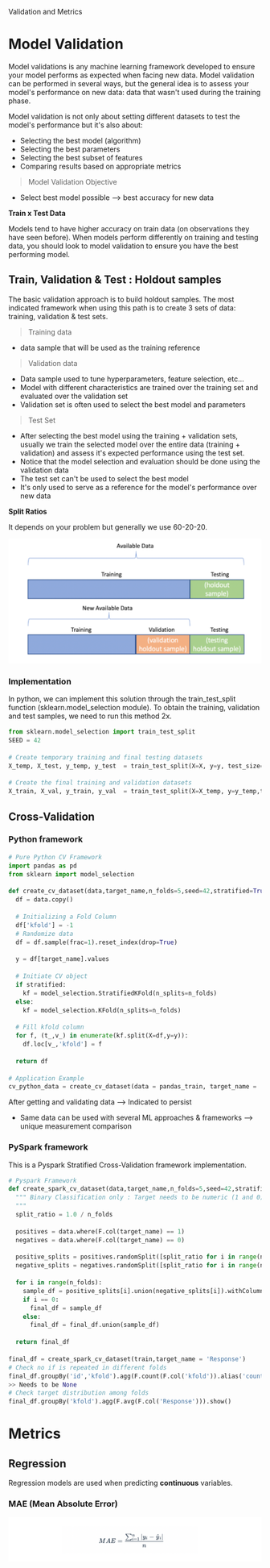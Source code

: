 Validation and Metrics

# Model Validation

Model validations is any machine learning framework developed to ensure your model performs as expected when facing new data.
Model validation can be performed in several ways, but the general idea is to assess your model's performance on new data: data that 
wasn't used during the training phase. 

Model validation is not only about setting different datasets to test the model's performance but it's also about:
* Selecting the best model (algorithm)
* Selecting the best parameters
* Selecting the best subset of features
* Comparing results based on appropriate metrics

> Model Validation Objective
* Select best model possible --> best accuracy for new data

**Train x Test Data**

Models tend to have higher accuracy on train data (on observations they have seen before). When models perform 
differently on training and testing data, you should look to model validation to ensure you have the
best performing model. 

## Train, Validation & Test : Holdout samples

The basic validation approach is to build holdout samples. The most indicated framework when using this path is to 
create 3 sets of data: training, validation & test sets.

> Training data
* data sample that will be used as the training reference

> Validation data
* Data sample used to tune hyperparameters, feature selection, etc...
* Model with different characteristics are trained over the training set and evaluated over the validation set
* Validation set is often used to select the best model and parameters

> Test Set
* After selecting the best model using the training + validation sets, usually we train the selected model over the 
entire data (training + validation) and assess it's expected performance using the test set. 
* Notice that the model selection and evaluation should be done using the validation data
* The test set can't be used to select the best model
* It's only used to serve as a reference for the model's performance over new data

**Split Ratios**

It depends on your problem but generally we use 60-20-20.

![](/assets/ml/theory/2.png)

### Implementation

In python, we can implement this solution through the train_test_split function (sklearn.model_selection module). To
obtain the training, validation and test samples, we need to run this method 2x. 

````python
from sklearn.model_selection import train_test_split
SEED = 42

# Create temporary training and final testing datasets
X_temp, X_test, y_temp, y_test  = train_test_split(X=X, y=y, test_size=0.20, random_state=SEED)

# Create the final training and validation datasets
X_train, X_val, y_train, y_val  = train_test_split(X=X_temp, y=y_temp,test_size=0.20, random_state=SEED)

````

## Cross-Validation

### Python framework
````python
# Pure Python CV Framework
import pandas as pd
from sklearn import model_selection

def create_cv_dataset(data,target_name,n_folds=5,seed=42,stratified=True):
  df = data.copy()
  
  # Initializing a Fold Column
  df['kfold'] = -1
  # Randomize data
  df = df.sample(frac=1).reset_index(drop=True)
  
  y = df[target_name].values
  
  # Initiate CV object
  if stratified:
    kf = model_selection.StratifiedKFold(n_splits=n_folds)
  else:
    kf = model_selection.KFold(n_splits=n_folds)
  
  # Fill kfold column
  for f, (t_,v_) in enumerate(kf.split(X=df,y=y)):
    df.loc[v_,'kfold'] = f
  
  return df

# Application Example
cv_python_data = create_cv_dataset(data = pandas_train, target_name = 'Response')

````

After getting and validating data --> Indicated to persist
* Same data can be used with several ML approaches & frameworks --> unique measurement comparison 

### PySpark framework
This is a Pyspark Stratified Cross-Validation framework implementation.

````python
# Pyspark Framework
def create_spark_cv_dataset(data,target_name,n_folds=5,seed=42,stratified=True):
  """ Binary Classification only : Target needs to be numeric (1 and 0)
  """
  split_ratio = 1.0 / n_folds
  
  positives = data.where(F.col(target_name) == 1)
  negatives = data.where(F.col(target_name) == 0)
  
  positive_splits = positives.randomSplit([split_ratio for i in range(n_folds)])
  negative_splits = negatives.randomSplit([split_ratio for i in range(n_folds)])
  
  for i in range(n_folds):
    sample_df = positive_splits[i].union(negative_splits[i]).withColumn('kfold',F.lit(f'{i}'))
    if i == 0:
      final_df = sample_df
    else:
      final_df = final_df.union(sample_df)

  return final_df

final_df = create_spark_cv_dataset(train,target_name = 'Response')
# Check no if is repeated in different folds
final_df.groupBy('id','kfold').agg(F.count(F.col('kfold')).alias('count')).where(F.col('count')>1).show()
>> Needs to be None
# Check target distribution among folds
final_df.groupBy('kfold').agg(F.avg(F.col('Response'))).show()
````

# Metrics

## Regression

Regression models are used when predicting **continuous** variables.

### MAE (Mean Absolute Error)
![](/assets/ml/theory/3.png)




